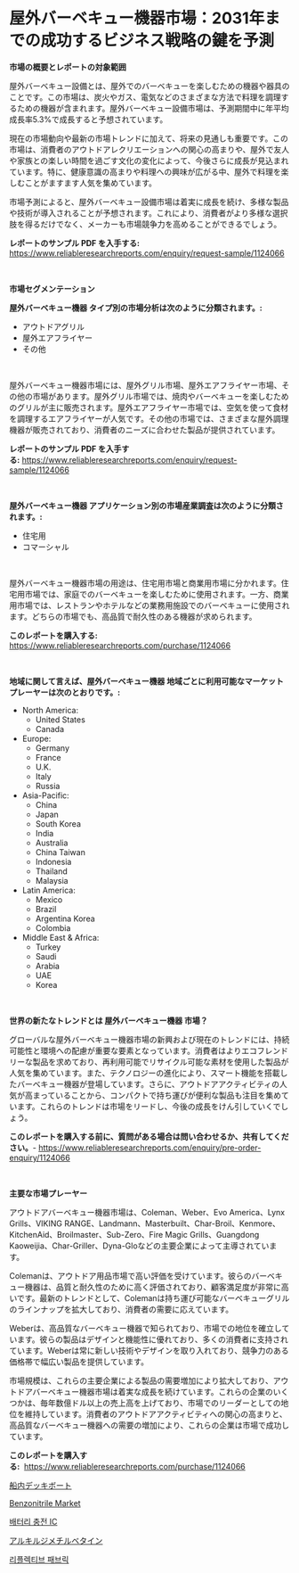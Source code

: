 <p><h1>屋外バーベキュー機器市場：2031年までの成功するビジネス戦略の鍵を予測</h1></p><p><strong>市場の概要とレポートの対象範囲</strong></p>
<p><p>屋外バーベキュー設備とは、屋外でのバーベキューを楽しむための機器や器具のことです。この市場は、炭火やガス、電気などのさまざまな方法で料理を調理するための機器が含まれます。屋外バーベキュー設備市場は、予測期間中に年平均成長率5.3%で成長すると予想されています。</p><p>現在の市場動向や最新の市場トレンドに加えて、将来の見通しも重要です。この市場は、消費者のアウトドアレクリエーションへの関心の高まりや、屋外で友人や家族との楽しい時間を過ごす文化の変化によって、今後さらに成長が見込まれています。特に、健康意識の高まりや料理への興味が広がる中、屋外で料理を楽しむことがますます人気を集めています。</p><p>市場予測によると、屋外バーベキュー設備市場は着実に成長を続け、多様な製品や技術が導入されることが予想されます。これにより、消費者がより多様な選択肢を得るだけでなく、メーカーも市場競争力を高めることができるでしょう。</p></p>
<p><strong>レポートのサンプル PDF を入手する:</strong> <a href="https://www.reliableresearchreports.com/enquiry/request-sample/1124066">https://www.reliableresearchreports.com/enquiry/request-sample/1124066</a></p>
<p>&nbsp;</p>
<p><strong>市場セグメンテーション</strong></p>
<p><strong>屋外バーベキュー機器 タイプ別の市場分析は次のように分類されます。:</strong></p>
<p><ul><li>アウトドアグリル</li><li>屋外エアフライヤー</li><li>その他</li></ul></p>
<p>&nbsp;</p>
<p><p>屋外バーベキュー機器市場には、屋外グリル市場、屋外エアフライヤー市場、その他の市場があります。屋外グリル市場では、焼肉やバーベキューを楽しむためのグリルが主に販売されます。屋外エアフライヤー市場では、空気を使って食材を調理するエアフライヤーが人気です。その他の市場では、さまざまな屋外調理機器が販売されており、消費者のニーズに合わせた製品が提供されています。</p></p>
<p><strong>レポートのサンプル PDF を入手する:</strong>&nbsp;<a href="https://www.reliableresearchreports.com/enquiry/request-sample/1124066">https://www.reliableresearchreports.com/enquiry/request-sample/1124066</a></p>
<p>&nbsp;</p>
<p><strong> 屋外バーベキュー機器 アプリケーション別の市場産業調査は次のように分類されます。:</strong></p>
<p><ul><li>住宅用</li><li>コマーシャル</li></ul></p>
<p>&nbsp;</p>
<p><p>屋外バーベキュー機器市場の用途は、住宅用市場と商業用市場に分かれます。住宅用市場では、家庭でのバーベキューを楽しむために使用されます。一方、商業用市場では、レストランやホテルなどの業務用施設でのバーベキューに使用されます。どちらの市場でも、高品質で耐久性のある機器が求められます。</p></p>
<p><strong>このレポートを購入する:</strong>&nbsp; <a href="https://www.reliableresearchreports.com/purchase/1124066">https://www.reliableresearchreports.com/purchase/1124066</a></p>
<p>&nbsp;</p>
<p><strong>地域に関して言えば、屋外バーベキュー機器 地域ごとに利用可能なマーケットプレーヤーは次のとおりです。:</strong></p>
<p><ul>
    <li>
        North America:
        <ul>
            <li>United States</li>
            <li>Canada</li>
        </ul>
    </li>
    <li>
        Europe:
        <ul>
            <li>Germany</li>
            <li>France</li>
            <li>U.K.</li>
            <li>Italy</li>
            <li>Russia</li>
        </ul>
    </li>
    <li>
        Asia-Pacific:
        <ul>
            <li>China</li>
            <li>Japan</li>
            <li>South Korea</li>
            <li>India</li>
            <li>Australia</li>
            <li>China Taiwan</li>
            <li>Indonesia</li>
            <li>Thailand</li>
            <li>Malaysia</li>
        </ul>
    </li>
    <li>
        Latin America:
        <ul>
            <li>Mexico</li>
            <li>Brazil</li>
            <li>Argentina Korea</li>
            <li>Colombia</li>
        </ul>
    </li>
    <li>
        Middle East & Africa:
        <ul>
            <li>Turkey</li>
            <li>Saudi</li>
            <li>Arabia</li>
            <li>UAE</li>
            <li>Korea</li>
        </ul>
    </li>
    </ul></p>
<p>&nbsp;</p>
<p><strong>世界の新たなトレンドとは 屋外バーベキュー機器 市場？</strong></p>
<p><p>グローバルな屋外バーベキュー機器市場の新興および現在のトレンドには、持続可能性と環境への配慮が重要な要素となっています。消費者はよりエコフレンドリーな製品を求めており、再利用可能でリサイクル可能な素材を使用した製品が人気を集めています。また、テクノロジーの進化により、スマート機能を搭載したバーベキュー機器が登場しています。さらに、アウトドアアクティビティの人気が高まっていることから、コンパクトで持ち運びが便利な製品も注目を集めています。これらのトレンドは市場をリードし、今後の成長をけん引していくでしょう。</p></p>
<p><strong>このレポートを購入する前に、質問がある場合は問い合わせるか、共有してください。</strong>- <a href="https://www.reliableresearchreports.com/enquiry/pre-order-enquiry/1124066">https://www.reliableresearchreports.com/enquiry/pre-order-enquiry/1124066</a></p>
<p>&nbsp;</p>
<p><strong>主要な市場プレーヤー</strong></p>
<p><p>アウトドアバーベキュー機器市場は、Coleman、Weber、Evo America、Lynx Grills、VIKING RANGE、Landmann、Masterbuilt、Char-Broil、Kenmore、KitchenAid、Broilmaster、Sub-Zero、Fire Magic Grills、Guangdong Kaoweijia、Char-Griller、Dyna-Gloなどの主要企業によって主導されています。</p><p>Colemanは、アウトドア用品市場で高い評価を受けています。彼らのバーベキュー機器は、品質と耐久性のために高く評価されており、顧客満足度が非常に高いです。最新のトレンドとして、Colemanは持ち運び可能なバーベキューグリルのラインナップを拡大しており、消費者の需要に応えています。</p><p>Weberは、高品質なバーベキュー機器で知られており、市場での地位を確立しています。彼らの製品はデザインと機能性に優れており、多くの消費者に支持されています。Weberは常に新しい技術やデザインを取り入れており、競争力のある価格帯で幅広い製品を提供しています。</p><p>市場規模は、これらの主要企業による製品の需要増加により拡大しており、アウトドアバーベキュー機器市場は着実な成長を続けています。これらの企業のいくつかは、毎年数億ドル以上の売上高を上げており、市場でのリーダーとしての地位を維持しています。消費者のアウトドアアクティビティへの関心の高まりと、高品質なバーベキュー機器への需要の増加により、これらの企業は市場で成功しています。</p></p>
<p><strong>このレポートを購入する:</strong>&nbsp;&nbsp;<a href="https://www.reliableresearchreports.com/purchase/1124066">https://www.reliableresearchreports.com/purchase/1124066</a></p>
<p><p><a href="https://github.com/zekaoe592392/Market-Research-Report-List-1/blob/main/4578562189895.md">船内デッキボート</a></p><p><a href="https://issuu.com/reportprime-2/docs/benzonitrile-market-size-2030.pptx">Benzonitrile Market</a></p><p><a href="https://github.com/vs10l4sfg5c/Market-Research-Report-List-1/blob/main/3257364189771.md">배터리 충전 IC</a></p><p><a href="https://medium.com/@rudysimonis2023/%E3%82%A2%E3%83%AB%E3%82%AD%E3%83%AB%E3%82%B8%E3%83%A1%E3%83%81%E3%83%AB%E3%83%99%E3%82%BF%E3%82%A4%E3%83%B3%E3%81%AE%E5%B8%82%E5%A0%B4%E8%AA%BF%E6%9F%BB%E3%83%AC%E3%83%9D%E3%83%BC%E3%83%88-%E3%81%9D%E3%81%AE%E6%AD%B4%E5%8F%B2%E3%81%A82031%E5%B9%B4%E3%81%BE%E3%81%A7%E3%81%AE%E4%BA%88%E6%B8%AC-4a7576dd927f">アルキルジメチルベタイン</a></p><p><a href="https://medium.com/@percyhagernes9778/2024%EB%85%84%EB%B6%80%ED%84%B0-2031%EB%85%84%EA%B9%8C%EC%A7%80-%EA%B8%B0%EA%B0%84%EC%97%90-%EB%8C%80%ED%95%9C-%EB%B0%98%EC%82%AC-%EC%86%8C%EC%9E%AC-%EC%8B%9C%EC%9E%A5-%EB%B6%84%EC%84%9D-%EB%B0%8F-%EA%B7%9C%EB%AA%A8-%EC%98%88%EC%B8%A1-bde1e86a96a1">리플렉티브 패브릭</a></p></p>
